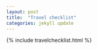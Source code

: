 ```yaml
---
layout: post
title:  "Travel checklist"
categories: jekyll update
---
```

{% include travelchecklist.html %}